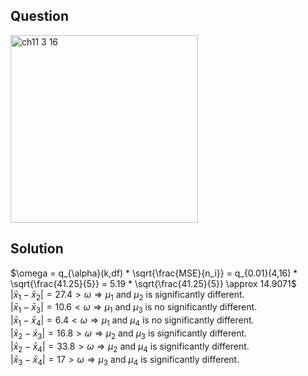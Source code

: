 ## Question
<img width="300" alt="ch11 3 16" src="https://github.com/user-attachments/assets/6a00c0f0-0552-43d9-b4c1-783eccabe3f7" />

## Solution
$\omega = q_{\alpha}(k,df) * \sqrt{\frac{MSE}{n_i}} = q_{0.01}(4,16) * \sqrt{\frac{41.25}{5}} = 5.19 * \sqrt{\frac{41.25}{5}} \approx 14.9071$   
$| \bar{x}_1 - \bar{x}_2 | = 27.4 > \omega \Rightarrow \mu_1$ and $\mu_2$ is significantly different.  
$| \bar{x}_1 - \bar{x}_3 | = 10.6 < \omega \Rightarrow \mu_1$ and $\mu_3$ is no significantly different.  
$| \bar{x}_1 - \bar{x}_4 | = 6.4 < \omega \Rightarrow \mu_1$ and $\mu_4$ is no significantly different.  
$| \bar{x}_2 - \bar{x}_3 | = 16.8 > \omega \Rightarrow \mu_2$ and $\mu_3$ is significantly different.  
$| \bar{x}_2 - \bar{x}_4 | = 33.8 > \omega \Rightarrow \mu_2$ and $\mu_4$ is significantly different.  
$| \bar{x}_3 - \bar{x}_4 | = 17 > \omega \Rightarrow \mu_3$ and $\mu_4$ is significantly different.  




